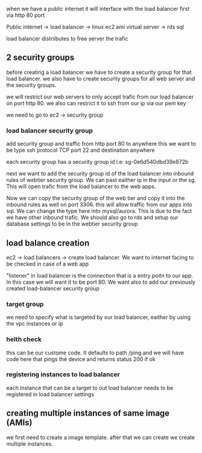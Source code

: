 
when we have a public internet it will interface with the load balancer  first via http 80 port

Public internet -> load balancer -> linux ec2 ami virtual server -> rds sql

load balancer distriibutes to free server the trafic

## 2 security groups
before creating a load balancer we have to create a security group for that load balancer.
we also have to create security groups for  all web server and the security groups.

we will restrict our web servers to only accept trafic from our load balancer  on port http 80.
we also can restrict it to ssh from our ip via our pem key

we need to go to ec2 -> security group

### load balancer security group
add security group and traffic from http port 80 to anywhere
this we want to be type ssh protocol TCP port 22 and destination anywhere

each security group has a security group id i.e: sg-0e6d540dbd39e872b


next we want to add the security group id of the load balancer into inbound rules of webtier security group. We can past eaither ip in the input or the sg.
This will open trafic from the load balancer to the web apps.

Now we can copy the security group of the web tier and copy it into the inbound rules as well on port 3306.
this will allow traffic from our apps into sql.
We can change the type here into mysql/aurora. This is due to the fact we have other inbound trafic.
We should also go to rds and setup our database settings to be in the webtier security group

## load balance creation
ec2 -> load balancers -> create load balancer.
We want to internet facing to be checked in case of a web app

"listener" in load balancer is the connection that is a entry poitn to our app. In this case we will want it to be port 80.
We want also to add our previously created load-balancer security group

### target group
 we need to specify what is targeted by our load balancer, eaither by using the vpc instances or ip

### helth check
this can be our custome code. It defaults to path /ping and we will have code here that pings the device and returns status 200 if ok


### registering instances to load balancer
each instance that can be a target to out load balancer needs to be registered in load balancer settings

## creating multiple instances of same image (AMIs)
we first need to create a image template. after that we can create we create multiple instances.
